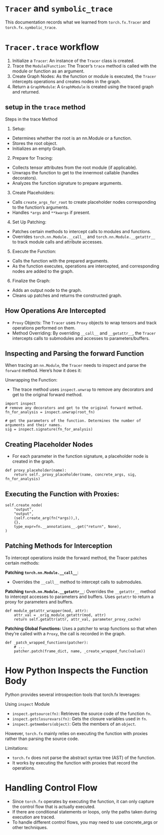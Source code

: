 # `Tracer` and `symbolic_trace`
This documentation records what we learned from `torch.fx.Tracer` and `torch.fx.symbolic_trace`. 

# `Tracer.trace` workflow
1.	Initialize a `Tracer`: An instance of the `Tracer` class is created.
2.	Trace the `Module`/`Function`: The Tracer’s `trace` method is called with the module or function as an argument.
3.	Create Graph Nodes: As the function or module is executed, the `Tracer` intercepts operations and creates nodes in the graph.
4.	Return a `GraphModule`: A `GraphModule` is created using the traced graph and returned.

## setup in the `trace` method
Steps in the trace Method

1.	Setup:
+	Determines whether the root is an nn.Module or a function.
+	Stores the root object.
+	Initializes an empty Graph.
2.	Prepare for Tracing:
+	Collects tensor attributes from the root module (if applicable).
+	Unwraps the function to get to the innermost callable (handles decorators).
+	Analyzes the function signature to prepare arguments.
3.	Create Placeholders:
+	Calls `create_args_for_root` to create placeholder nodes corresponding to the function’s arguments.
+	Handles `*args` and `**kwargs` if present.
4.	Set Up Patching:
+	Patches certain methods to intercept calls to modules and functions.
+	Overrides `torch.nn.Module.__call__` and `torch.nn.Module.__getattr__` to track module calls and attribute accesses.
5.	Execute the Function:
+	Calls the function with the prepared arguments.
+	As the function executes, operations are intercepted, and corresponding nodes are added to the graph.
6.	Finalize the Graph:
+	Adds an output node to the graph.
+	Cleans up patches and returns the constructed graph.

## How Operations Are Intercepted

+	`Proxy` Objects: The `Tracer` uses `Proxy` objects to wrap tensors and track operations performed on them.
+ Method Overriding: By overriding `__call__` and `__getattr__`, the `Tracer` intercepts calls to submodules and accesses to parameters/buffers.

## Inspecting and Parsing the forward Function

When tracing an `nn.Module`, the `Tracer` needs to inspect and parse the `forward` method. Here’s how it does it:

Unwrapping the Function:
+ The trace method uses `inspect.unwrap` to remove any decorators and get to the original forward method.

```[python]
import inspect 
# remove any decorators and get to the original forward method.
fn_for_analysis = inspect.unwrap(root_fn)

# get the parameters of the function. Determines the number of arguments and their names.
sig = inspect.signature(fn_for_analysis)
```

## Creating Placeholder Nodes
+ For each parameter in the function signature, a placeholder node is created in the graph.
```[python]
def proxy_placeholder(name):
    return self._proxy_placeholder(name, concrete_args, sig, fn_for_analysis)
```

## Executing the Function with Proxies:
```[python]
self.create_node(
    "output",
    "output",
    (self.create_arg(fn(*args)),),
    {},
    type_expr=fn.__annotations__.get("return", None),
)
```

## Patching Methods for Interception

To intercept operations inside the forward method, the Tracer patches certain methods:

**Patching `torch.nn.Module.__call__`**:
+ Overrides the `__call__` method to intercept calls to submodules.

**Patching `torch.nn.Module.__getattr__`**:
Overrides the `__getattr__` method to intercept accesses to parameters and buffers. Uses `getattr` to return a proxy for parameters and buffers.
```[python]
def module_getattr_wrapper(mod, attr):
    attr_val = _orig_module_getattr(mod, attr)
    return self.getattr(attr, attr_val, parameter_proxy_cache)
```

**Patching Global Functions:**
Uses a patcher to wrap functions so that when they’re called with a `Proxy`, the call is recorded in the graph.
```[python]
def _patch_wrapped_functions(patcher):
    # ...
    patcher.patch(frame_dict, name, _create_wrapped_func(value))
```

# How Python Inspects the Function Body

Python provides several introspection tools that torch.fx leverages:

Using `inspect` Module

+	`inspect.getsource(fn)`: Retrieves the source code of the function `fn`.
+	`inspect.getclosurevars(fn)`: Gets the closure variables used in `fn`.
+	`inspect.getmembers(object)`: Gets the members of an `object`.

However, `torch.fx` mainly relies on executing the function with proxies rather than parsing the source code.

Limitations:
+ `torch.fx` does not parse the abstract syntax tree (AST) of the function.
+ It works by executing the function with proxies that record the operations.

# Handling Control Flow

+ Since `torch.fx` operates by executing the function, it can only capture the control flow that is actually executed.
+ If there are conditional statements or loops, only the paths taken during execution are traced.
+ To handle different control flows, you may need to use concrete_args or other techniques.